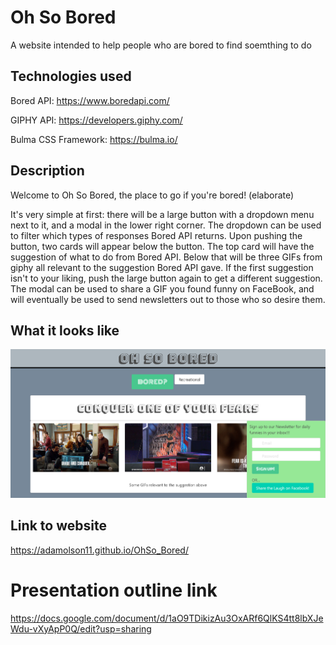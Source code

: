 # Oh So Bored

A website intended to help people who are bored to find soemthing to do

## Technologies used

Bored API: https://www.boredapi.com/

GIPHY API: https://developers.giphy.com/

Bulma CSS Framework: https://bulma.io/ 

## Description
Welcome to Oh So Bored, the place to go if you're bored! (elaborate)

It's very simple at first: there will be a large button with a dropdown menu next to it, and a modal in the lower right corner. The dropdown can be used to filter which types of responses Bored API returns. Upon pushing the button, two cards will appear below the button. The top card will have the suggestion of what to do from Bored API. Below that will be three GIFs from giphy all relevant to the suggestion Bored API gave. If the first suggestion isn't to your liking, push the large button again to get a different suggestion. The modal can be used to share a GIF you found funny on FaceBook, and will eventually be used to send newsletters out to those who so desire them.

## What it looks like
![Oh So Bored Screenshot](OhSo_Bored-pic.png)

## Link to website
https://adamolson11.github.io/OhSo_Bored/

# Presentation outline link
https://docs.google.com/document/d/1aO9TDikizAu3OxARf6QlKS4tt8lbXJeWdu-vXyApP0Q/edit?usp=sharing